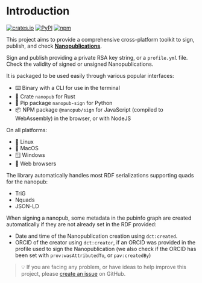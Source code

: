 # Introduction

[![crates.io](https://img.shields.io/crates/v/nanopub.svg)](https://crates.io/crates/nanopub)
[![PyPI](https://img.shields.io/pypi/v/nanopub-sign)](https://pypi.org/project/nanopub-sign/)
[![npm](https://img.shields.io/npm/v/@nanopub/sign)](https://www.npmjs.com/package/@nanopub/sign)

This project aims to provide a comprehensive cross-platform toolkit to sign, publish, and check **[Nanopublications](https://nanopub.net)**.

Sign and publish providing a private RSA key string, or a `profile.yml` file. Check the validity of signed or unsigned Nanopublications.

It is packaged to be used easily through various popular interfaces:

- ⌨️ Binary with a CLI for use in the terminal
- 🦀 Crate `nanopub` for Rust
- 🐍 Pip package `nanopub-sign` for Python
- 📦️ NPM package `@nanopub/sign` for JavaScript (compiled to WebAssembly) in the browser, or with NodeJS

On all platforms:

- 🐧 Linux
- 🍎 MacOS
- 🪟 Windows
- 🦊 Web browsers

The library automatically handles most RDF serializations supporting quads for the nanopub:

- TriG
- Nquads
- JSON-LD

When signing a nanopub, some metadata in the pubinfo graph are created automatically if they are not already set in the RDF provided:

- Date and time of the Nanopublication creation using `dct:created`.
- ORCID of the creator using `dct:creator`, if an ORCID was provided in the profile used to sign the Nanopublication (we also check if the ORCID has been set with `prov:wasAttributedTo`, or `pav:createdBy`)

> 💡 If you are facing any problem, or have ideas to help improve this project, please [create an issue](https://github.com/vemonet/nanopub-rs/issues) on GitHub.
